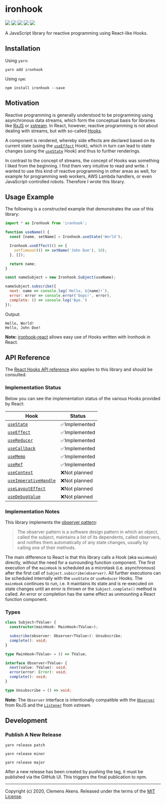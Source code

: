 # ironhook

[![][ci-badge]][ci-link] [![][version-badge]][version-link]
[![][license-badge]][license-link] [![][types-badge]][types-link]
[![][size-badge]][size-link]

[ci-badge]: https://github.com/clebert/ironhook/workflows/CI/badge.svg
[ci-link]: https://github.com/clebert/ironhook
[version-badge]: https://badgen.net/npm/v/ironhook
[version-link]: https://www.npmjs.com/package/ironhook
[license-badge]: https://badgen.net/npm/license/ironhook
[license-link]: https://github.com/clebert/ironhook/blob/master/LICENSE
[types-badge]: https://badgen.net/npm/types/ironhook
[types-link]: https://github.com/clebert/ironhook
[size-badge]: https://badgen.net/bundlephobia/minzip/ironhook
[size-link]: https://bundlephobia.com/result?p=ironhook

A JavaScript library for reactive programming using React-like Hooks.

## Installation

Using `yarn`:

```
yarn add ironhook
```

Using `npm`:

```
npm install ironhook --save
```

## Motivation

Reactive programming is generally understood to be programming using
asynchronous data streams, which form the conceptual basis for libraries like
[RxJS][rxjs] or [xstream][xstream]. In React, however, reactive programming is
not about dealing with streams, but with so-called
[Hooks](https://reactjs.org/docs/hooks-intro.html#motivation).

A component is rendered, whereby side effects are declared based on its current
state (using the
[`useEffect`](https://reactjs.org/docs/hooks-overview.html#effect-hook) Hook),
which in turn can lead to state changes (using the
[`useState`](https://reactjs.org/docs/hooks-overview.html#state-hook) Hook) and
thus to further renderings.

In contrast to the concept of streams, the concept of Hooks was something I
liked from the beginning. I find them very intuitive to read and write. I wanted
to use this kind of reactive programming in other areas as well, for example for
programming web workers, AWS Lambda handlers, or even JavaScript-controlled
robots. Therefore I wrote this library.

[rxjs]: https://github.com/ReactiveX/rxjs
[xstream]: https://github.com/staltz/xstream

## Usage Example

The following is a constructed example that demonstrates the use of this
library:

```js
import * as Ironhook from 'ironhook';

function useName() {
  const [name, setName] = Ironhook.useState('World');

  Ironhook.useEffect(() => {
    setTimeout(() => setName('John Doe'), 10);
  }, []);

  return name;
}

const nameSubject = new Ironhook.Subject(useName);

nameSubject.subscribe({
  next: name => console.log(`Hello, ${name}!`),
  error: error => console.error('Oops!', error),
  complete: () => console.log('Bye.')
});
```

Output:

```
Hello, World!
Hello, John Doe!
```

**Note:** [ironhook-react][ironhook-react] allows easy use of Hooks written with
Ironhook in React.

[ironhook-react]: https://github.com/clebert/ironhook-react

## API Reference

The [React Hooks API reference](https://reactjs.org/docs/hooks-reference.html)
also applies to this library and should be consulted.

### Implementation Status

Below you can see the implementation status of the various Hooks provided by
React:

| Hook                                         | Status        |
| -------------------------------------------- | ------------- |
| [`useState`][usestate]                       | ✅Implemented |
| [`useEffect`][useeffect]                     | ✅Implemented |
| [`useReducer`][usereducer]                   | ✅Implemented |
| [`useCallback`][usecallback]                 | ✅Implemented |
| [`useMemo`][usememo]                         | ✅Implemented |
| [`useRef`][useref]                           | ✅Implemented |
| [`useContext`][usecontext]                   | ❌Not planned |
| [`useImperativeHandle`][useimperativehandle] | ❌Not planned |
| [`useLayoutEffect`][uselayouteffect]         | ❌Not planned |
| [`useDebugValue`][usedebugvalue]             | ❌Not planned |

[usestate]: https://reactjs.org/docs/hooks-reference.html#usestate
[useeffect]: https://reactjs.org/docs/hooks-reference.html#useeffect
[usecontext]: https://reactjs.org/docs/hooks-reference.html#usecontext
[usereducer]: https://reactjs.org/docs/hooks-reference.html#usereducer
[usecallback]: https://reactjs.org/docs/hooks-reference.html#usecallback
[usememo]: https://reactjs.org/docs/hooks-reference.html#usememo
[useref]: https://reactjs.org/docs/hooks-reference.html#useref
[useimperativehandle]:
  https://reactjs.org/docs/hooks-reference.html#useimperativehandle
[uselayouteffect]: https://reactjs.org/docs/hooks-reference.html#uselayouteffect
[usedebugvalue]: https://reactjs.org/docs/hooks-reference.html#usedebugvalue

### Implementation Notes

This library implements the
[observer pattern](https://en.wikipedia.org/wiki/Observer_pattern):

> The observer pattern is a software design pattern in which an object, called
> the subject, maintains a list of its dependents, called observers, and
> notifies them automatically of any state changes, usually by calling one of
> their methods.

The main difference to React is that this library calls a Hook (aka `mainHook`)
directly, without the need for a surrounding function component. The first
execution of the `mainHook` is scheduled as a microtask (i.e. asynchronous)
after the first call of `Subject.subscribe(observer)`. All further executions
can be scheduled internally with the `useState` or `useReducer` Hooks. The
`mainHook` continues to run, i.e. it maintains its state and is re-executed on
state changes until an error is thrown or the `Subject.complete()` method is
called. An error or completion has the same effect as unmounting a React
function component.

### Types

```ts
class Subject<TValue> {
  constructor(mainHook: MainHook<TValue>);

  subscribe(observer: Observer<TValue>): Unsubscribe;
  complete(): void;
}
```

```ts
type MainHook<TValue> = () => TValue;
```

```ts
interface Observer<TValue> {
  next(value: TValue): void;
  error(error: Error): void;
  complete(): void;
}
```

```ts
type Unsubscribe = () => void;
```

**Note:** The `Observer` interface is intentionally compatible with the
[`Observer`](https://rxjs.dev/api/index/interface/Observer) from RxJS and the
[`Listener`](http://staltz.github.io/xstream/#listener) from xstream.

## Development

### Publish A New Release

```
yarn release patch
```

```
yarn release minor
```

```
yarn release major
```

After a new release has been created by pushing the tag, it must be published
via the GitHub UI. This triggers the final publication to npm.

---

Copyright (c) 2020, Clemens Akens. Released under the terms of the
[MIT License](https://github.com/clebert/ironhook/blob/master/LICENSE).
